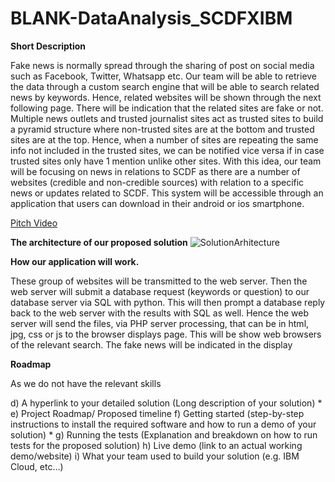 # BLANK-DataAnalysis_SCDFXIBM

**Short Description**

Fake news is normally spread through the sharing of post on social media such as Facebook, Twitter, Whatsapp etc. 
Our team will be able to retrieve the data through a custom search engine that will be able to search related news by keywords. 
Hence, related websites will be shown through the next following page. There will be indication that the related sites are fake or not. Multiple news outlets and trusted journalist sites act as trusted sites to build a pyramid structure where non-trusted sites are at the bottom and trusted sites are at the top. Hence, when a number of sites are repeating the same info not included in the trusted sites, we can be notified vice versa if in case trusted sites only have 1 mention unlike other sites.
With this idea, our team will be focusing on news in relations to SCDF as there are a number of websites (credible and non-credible sources) with relation to a specific news or updates related to SCDF. This system will be accessible through an application that users can download in their android or ios smartphone.

[Pitch Video](https://www.youtube.com/)
  
  
  
  
**The architecture of our proposed solution**
![SolutionArhitecture](https://user-images.githubusercontent.com/85574822/121530902-7da2e300-ca30-11eb-8972-e741b0713dc9.JPG)




**How our application will work.**

These group of websites will be transmitted to the web server. 
Then the web server will submit a database request (keywords or question) to our database server via SQL with python. 
This will then prompt a database reply back to the web server with the results with SQL as well. 
Hence the web server will send the files, via PHP server processing, that can be in html, jpg, css or js to the browser displays page. 
This will be show web browsers of the relevant search. The fake news will be indicated in the display




**Roadmap**

As we do not have the relevant skills 

d) A hyperlink to your detailed solution (Long description of your solution) *
e) Project Roadmap/ Proposed timeline
f) Getting started (step-by-step instructions to install the required software and how to
run a demo of your solution) *
g) Running the tests (Explanation and breakdown on how to run tests for the proposed
solution)
h) Live demo (link to an actual working demo/website)
i) What your team used to build your solution (e.g. IBM Cloud, etc…) 
